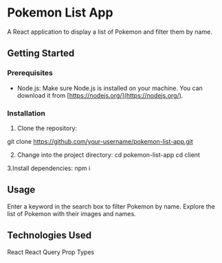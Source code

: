 # Pokemon List App

A React application to display a list of Pokemon and filter them by name.

## Getting Started

### Prerequisites

- Node.js: Make sure Node.js is installed on your machine. You can download it from [https://nodejs.org/](https://nodejs.org/).

### Installation

1. Clone the repository:

git clone https://github.com/your-username/pokemon-list-app.git

2. Change into the project directory:
   cd pokemon-list-app
   cd client

3.Install dependencies:
npm i

## Usage

Enter a keyword in the search box to filter Pokemon by name.
Explore the list of Pokemon with their images and names.

## Technologies Used

React
React Query
Prop Types
